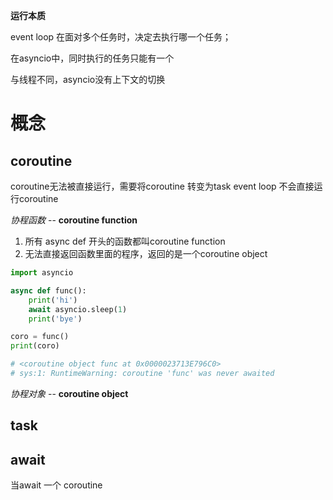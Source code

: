 **运行本质**

event loop 在面对多个任务时，决定去执行哪一个任务；

在asyncio中，同时执行的任务只能有一个

与线程不同，asyncio没有上下文的切换

# 概念
## coroutine

coroutine无法被直接运行，需要将coroutine 转变为task
event loop 不会直接运行coroutine

*协程函数* --
**coroutine function**
   1. 所有 async def 开头的函数都叫coroutine function
   2. 无法直接返回函数里面的程序，返回的是一个coroutine object
   ```python 
   import asyncio

   async def func():
       print('hi')
       await asyncio.sleep(1)
       print('bye')
   
   coro = func()
   print(coro)
   
   # <coroutine object func at 0x0000023713E796C0>
   # sys:1: RuntimeWarning: coroutine 'func' was never awaited
   ```

*协程对象* --
**coroutine object**

## task

## await

当await 一个 coroutine